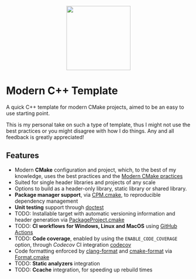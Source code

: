 <p align="center">
  <img src="https://repository-images.githubusercontent.com/254842585/4dfa7580-7ffb-11ea-99d0-46b8fe2f4170" height="175" width="auto" />
</p>


# Modern C++ Template

A quick C++ template for modern CMake projects, aimed to be an easy to use
starting point.

This is my personal take on such a type of template, thus I might not use the 
best practices or you might disagree with how I do things. Any and all feedback
is greatly appreciated!

## Features
-  Modern **CMake** configuration and project, which, to the best of my knowledge, uses the best practices and the [Modern CMake practices](https://pabloariasal.github.io/2018/02/19/its-time-to-do-cmake-right/)
- Suited for single header libraries and projects of any scale
- Options to build as a header-only library, static library or shared library.
- **Package manager support**, via [CPM.cmake](https://github.com/TheLartians/CPM.cmake), to reproducible dependency management 
- **Unit testing** support through [doctest](https://github.com/onqtam/doctest)
- TODO: Installable target with automatic versioning information and header generation via [PackageProject.cmake](https://github.com/TheLartians/PackageProject.cmake)
- TODO: **CI workflows for Windows, Linux and MacOS** using [GitHub Actions](https://help.github.com/en/actions/)
- TODO: **Code coverage**, enabled by using the `ENABLE_CODE_COVERAGE` option, through *Codecov* CI integration [codecov](https://codecov.io)
- Code formatting enforced by [clang-format](https://clang.llvm.org/docs/ClangFormat.html) and [cmake-format](https://github.com/cheshirekow/cmake_format) via [Format.cmake](https://github.com/TheLartians/Format.cmake)
- TODO: **Static analyzers** integration
- TODO: **Ccache** integration, for speeding up rebuild times


